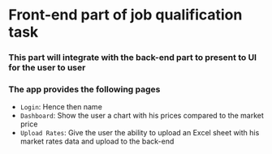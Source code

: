 # Front-end part of job qualification task

### This part will integrate with the back-end part to present to UI for the user to user

### The app provides the following pages
- `Login`: Hence then name
- `Dashboard`: Show the user a chart with his prices compared to the market price
- `Upload Rates`: Give the user the ability to upload an Excel sheet with his market rates data and upload to the back-end